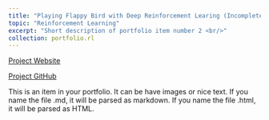 ```yaml
---
title: "Playing Flappy Bird with Deep Reinforcement Learing (Incomplete)"
topic: "Reinforcement Learning"
excerpt: "Short description of portfolio item number 2 <br/>"
collection: portfolio.rl
---
```


[Project Website](https://netopedro.github.io/DeepReinforcementLearningFlappyBird)

[Project GitHub](https://github.com/NetoPedro/DeepReinforcementLearningFlappyBird)

This is an item in your portfolio. It can be have images or nice text. If you name the file .md, it will be parsed as markdown. If you name the file .html, it will be parsed as HTML. 
